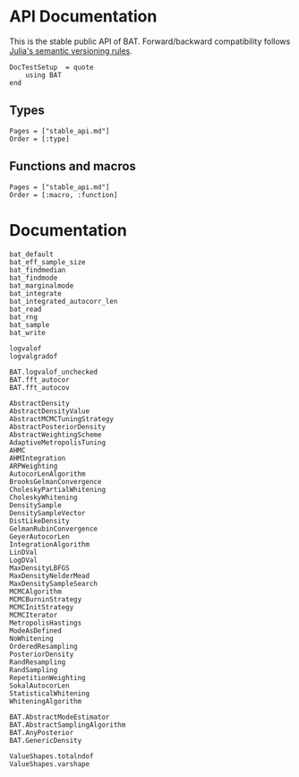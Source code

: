# API Documentation

This is the stable public API of BAT. Forward/backward compatibility follows
[Julia's semantic versioning rules](https://julialang.github.io/Pkg.jl/v1/compatibility/).


```@meta
DocTestSetup  = quote
    using BAT
end
```

## Types

```@index
Pages = ["stable_api.md"]
Order = [:type]
```

## Functions and macros

```@index
Pages = ["stable_api.md"]
Order = [:macro, :function]
```

# Documentation


```@docs
bat_default
bat_eff_sample_size
bat_findmedian
bat_findmode
bat_marginalmode
bat_integrate
bat_integrated_autocorr_len
bat_read
bat_rng
bat_sample
bat_write

logvalof
logvalgradof

BAT.logvalof_unchecked
BAT.fft_autocor
BAT.fft_autocov

AbstractDensity
AbstractDensityValue
AbstractMCMCTuningStrategy
AbstractPosteriorDensity
AbstractWeightingScheme
AdaptiveMetropolisTuning
AHMC
AHMIntegration
ARPWeighting
AutocorLenAlgorithm
BrooksGelmanConvergence
CholeskyPartialWhitening
CholeskyWhitening
DensitySample
DensitySampleVector
DistLikeDensity
GelmanRubinConvergence
GeyerAutocorLen
IntegrationAlgorithm
LinDVal
LogDVal
MaxDensityLBFGS
MaxDensityNelderMead
MaxDensitySampleSearch
MCMCAlgorithm
MCMCBurninStrategy
MCMCInitStrategy
MCMCIterator
MetropolisHastings
ModeAsDefined
NoWhitening
OrderedResampling
PosteriorDensity
RandResampling
RandSampling
RepetitionWeighting
SokalAutocorLen
StatisticalWhitening
WhiteningAlgorithm

BAT.AbstractModeEstimator
BAT.AbstractSamplingAlgorithm
BAT.AnyPosterior
BAT.GenericDensity

ValueShapes.totalndof
ValueShapes.varshape
```
